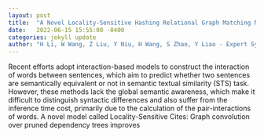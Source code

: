 ```yaml
---
layout: post
title:  "A Novel Locality-Sensitive Hashing Relational Graph Matching Network for Semantic Textual Similarity Measurement"
date:   2022-06-15 15:55:00 -0400
categories: jekyll update
author: "H Li, W Wang, Z Liu, Y Niu, H Wang, S Zhao, Y Liao - Expert Systems with , 2022"
---
```

Recent efforts adopt interaction-based models to construct the interaction of words between sentences, which aim to predict whether two sentences are semantically equivalent or not in semantic textual similarity (STS) task. However, these methods lack the global semantic awareness, which make it difficult to distinguish syntactic differences and also suffer from the inference time cost, primarily due to the calculation of the pair-interactions of words. A novel model called Locality-Sensitive 
Cites: Graph convolution over pruned dependency trees improves